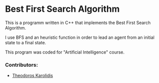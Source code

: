 # Best First Search Algorithm

This is a programm written in C++ that implements the Best First Search Algorithm.

I use BFS and an heuristic function in order to lead an agent from an initial state to a final state.

This program was coded for "Artificial Intelligence" course.

### Contributors:
* [Theodoros Karolidis](https://github.com/karolidis)

